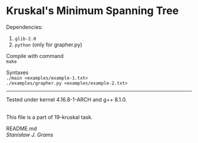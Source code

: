 # Kruskal's Minimum Spanning Tree
Dependencies:
1. `glib-2.0`
2. `python` (only for grapher.py)

Compile with command \
`make`

Syntaxes \
`./main <examples/example-1.txt>` \
`./examples/grapher.py <examples/example-2.txt>`

---
Tested under kernel 4.16.8-1-ARCH and g++ 8.1.0.

\
This file is a part of 19-kruskal task.

README.md\
*Stanisław J. Grams*
